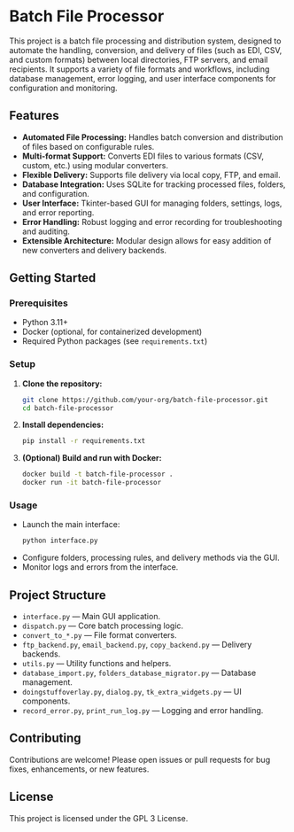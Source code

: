 # Batch File Processor

This project is a batch file processing and distribution system, designed to automate the handling, conversion, and delivery of files (such as EDI, CSV, and custom formats) between local directories, FTP servers, and email recipients. It supports a variety of file formats and workflows, including database management, error logging, and user interface components for configuration and monitoring.

## Features

- **Automated File Processing:** Handles batch conversion and distribution of files based on configurable rules.
- **Multi-format Support:** Converts EDI files to various formats (CSV, custom, etc.) using modular converters.
- **Flexible Delivery:** Supports file delivery via local copy, FTP, and email.
- **Database Integration:** Uses SQLite for tracking processed files, folders, and configuration.
- **User Interface:** Tkinter-based GUI for managing folders, settings, logs, and error reporting.
- **Error Handling:** Robust logging and error recording for troubleshooting and auditing.
- **Extensible Architecture:** Modular design allows for easy addition of new converters and delivery backends.

## Getting Started

### Prerequisites

- Python 3.11+
- Docker (optional, for containerized development)
- Required Python packages (see `requirements.txt`)

### Setup

1. **Clone the repository:**
    ```sh
    git clone https://github.com/your-org/batch-file-processor.git
    cd batch-file-processor
    ```

2. **Install dependencies:**
    ```sh
    pip install -r requirements.txt
    ```

3. **(Optional) Build and run with Docker:**
    ```sh
    docker build -t batch-file-processor .
    docker run -it batch-file-processor
    ```

### Usage

- Launch the main interface:
  ```sh
  python interface.py
  ```
- Configure folders, processing rules, and delivery methods via the GUI.
- Monitor logs and errors from the interface.

## Project Structure

- `interface.py` — Main GUI application.
- `dispatch.py` — Core batch processing logic.
- `convert_to_*.py` — File format converters.
- `ftp_backend.py`, `email_backend.py`, `copy_backend.py` — Delivery backends.
- `utils.py` — Utility functions and helpers.
- `database_import.py`, `folders_database_migrator.py` — Database management.
- `doingstuffoverlay.py`, `dialog.py`, `tk_extra_widgets.py` — UI components.
- `record_error.py`, `print_run_log.py` — Logging and error handling.

## Contributing

Contributions are welcome! Please open issues or pull requests for bug fixes, enhancements, or new features.

## License

This project is licensed under the GPL 3 License.
